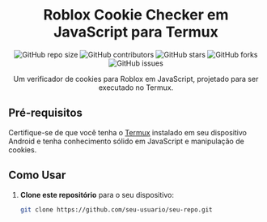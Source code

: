 <h1 align="center">Roblox Cookie Checker em JavaScript para Termux</h1>

<p align="center">
  <img alt="GitHub repo size" src="https://img.shields.io/github/repo-size/skyless0/skyless-checker-v1">
  <img alt="GitHub contributors" src="https://img.shields.io/github/contributors/skyless0/skyless-checker-v1">
  <img alt="GitHub stars" src="https://img.shields.io/github/stars/skyless0/skyless-checker-v1?style=social">
  <img alt="GitHub forks" src="https://img.shields.io/github/forks/skyless0/skyless-checker-v1?style=social">
  <img alt="GitHub issues" src="https://img.shields.io/github/issues-raw/skyless0/skyless-checker-v1">
</p>

<p align="center">
  Um verificador de cookies para Roblox em JavaScript, projetado para ser executado no Termux.
</p>

## Pré-requisitos

Certifique-se de que você tenha o [Termux](https://termux.com/) instalado em seu dispositivo Android e tenha conhecimento sólido em JavaScript e manipulação de cookies.

## Como Usar

1. **Clone este repositório** para o seu dispositivo:

   ```bash
   git clone https://github.com/seu-usuario/seu-repo.git
